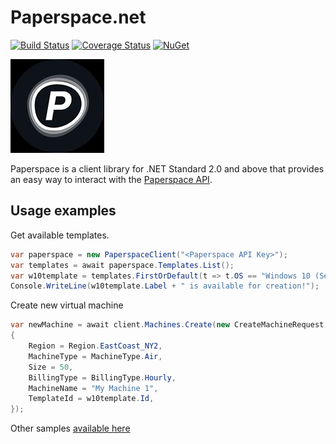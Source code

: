 # Paperspace.net

[![Build Status](https://dev.azure.com/baristalabs/Paperspace/_apis/build/status/BaristaLabs.paperspace.net?branchName=master)](https://dev.azure.com/baristalabs/Paperspace/_build/latest?definitionId=12&branchName=master)
[![Coverage Status](https://img.shields.io/coveralls/github/BaristaLabs/paperspace.net/master.svg)](https://coveralls.io/github/BaristaLabs/paperspace.net?branch=master)
[![NuGet](http://img.shields.io/nuget/v/Paperspace.svg)](https://www.nuget.org/packages/Paperspace)

![logo](Paperspace.jpg)

Paperspace is a client library for .NET Standard 2.0 and above that provides an easy way to interact with the [Paperspace API](https://paperspace.github.io/paperspace-node/index.html).

## Usage examples

Get available templates.

```c#
var paperspace = new PaperspaceClient("<Paperspace API Key>");
var templates = await paperspace.Templates.List();
var w10template = templates.FirstOrDefault(t => t.OS == "Windows 10 (Server 2019) - Licensed");
Console.WriteLine(w10template.Label + " is available for creation!");
```
Create new virtual machine

``` c#
var newMachine = await client.Machines.Create(new CreateMachineRequest
{
    Region = Region.EastCoast_NY2,
    MachineType = MachineType.Air,
    Size = 50,
    BillingType = BillingType.Hourly,
    MachineName = "My Machine 1",
    TemplateId = w10template.Id,
});
```

Other samples [available here](https://github.com/BaristaLabs/paperspace.net/tree/master/samples)

